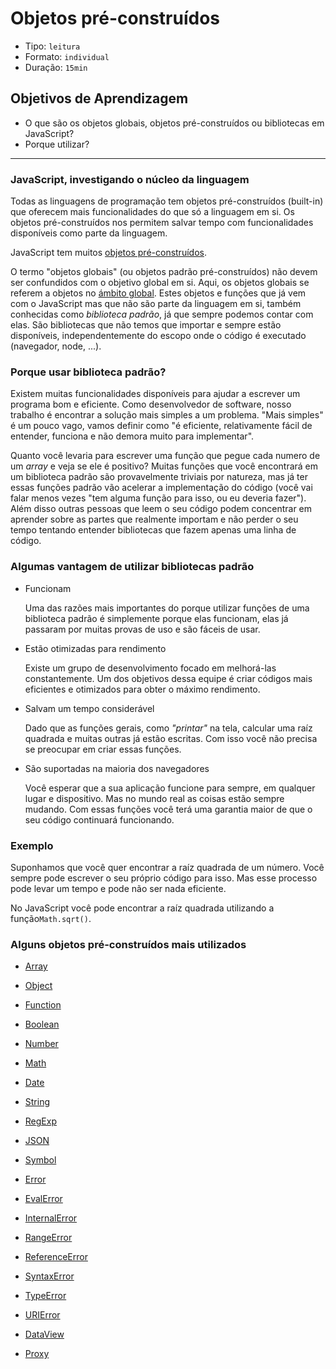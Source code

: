 # Objetos pré-construídos

- Tipo: `leitura`
- Formato: `individual`
- Duração: `15min`

## Objetivos de Aprendizagem

- O que são os objetos globais, objetos pré-construídos ou bibliotecas em
  JavaScript?
- Porque utilizar?

***

### JavaScript, investigando o núcleo da linguagem

Todas as linguagens de programação tem objetos pré-construídos (built-in) que
oferecem mais funcionalidades do que só a linguagem em si. Os objetos
pré-construídos nos permitem salvar tempo com funcionalidades disponíveis como
parte da linguagem.

JavaScript tem muitos [objetos
pré-construídos](https://developer.mozilla.org/pt-BR/docs/Web/JavaScript/Reference/Global_Objects).

O termo "objetos globais" (ou objetos padrão pré-construídos) não devem ser
confundidos com o objetivo global em si. Aqui, os objetos globais se referem a
objetos no [ámbito global](https://developer.mozilla.org/en-US/docs/Glossary/global_scope).
Estes objetos e funções que já vem com o JavaScript mas que não são parte da
linguagem em si, também conhecidas como _biblioteca padrão_, já que sempre
podemos contar com elas. São bibliotecas que não temos que importar e sempre
estão disponíveis, independentemente do escopo onde o código é executado
(navegador, node, ...).

### Porque usar biblioteca padrão?

Existem muitas funcionalidades disponíveis para ajudar a escrever um programa
bom e eficiente. Como desenvolvedor de software, nosso trabalho é encontrar a
solução mais simples a um problema. "Mais simples" é um pouco vago, vamos
definir como "é eficiente, relativamente fácil de entender, funciona e não
demora muito para implementar".

Quanto você levaria para escrever uma função que pegue cada numero de um _array_
e veja se ele é positivo? Muitas funções que você encontrará em um biblioteca
padrão são provavelmente triviais por natureza, mas já ter essas funções padrão
vão acelerar a implementação do código (você vai falar menos vezes "tem alguma
função para isso, ou eu deveria fazer"). Além disso outras pessoas que leem o
seu código podem concentrar em aprender sobre as partes que realmente importam e
não perder o seu tempo tentando entender bibliotecas que fazem apenas uma linha
de código.

### Algumas vantagem de utilizar bibliotecas padrão

- Funcionam

  Uma das razões mais importantes do porque utilizar funções de uma biblioteca
  padrão é simplemente porque elas funcionam, elas já passaram por muitas provas
  de uso e são fáceis de usar.

- Estão otimizadas para rendimento

  Existe um grupo de desenvolvimento focado em melhorá-las constantemente. Um dos
  objetivos dessa equipe é criar códigos mais eficientes e otimizados para obter
  o máximo rendimento.

- Salvam um tempo considerável

  Dado que as funções gerais, como _"printar"_ na tela, calcular uma raíz
  quadrada e muitas outras já estão escritas. Com isso você não precisa se
  preocupar em criar essas funções.

- São suportadas na maioria dos navegadores

  Você esperar que a sua aplicação funcione para sempre, em qualquer lugar e
  dispositivo. Mas no mundo real as coisas estão sempre mudando. Com essas
  funções você terá uma garantia maior de que o seu código continuará
  funcionando.

### Exemplo

Suponhamos que você quer encontrar a raíz quadrada de um número. Você sempre
pode escrever o seu próprio código para isso. Mas esse processo pode levar um
tempo e pode não ser nada eficiente.

No JavaScript você pode encontrar a raíz quadrada utilizando a
função`Math.sqrt()`.

### Alguns objetos pré-construídos mais utilizados

- [Array](https://developer.mozilla.org/pt-BR/docs/Web/JavaScript/Reference/Global_Objects/Array)

- [Object](https://developer.mozilla.org/pt-BR/docs/Web/JavaScript/Reference/Global_Objects/Object)
- [Function](https://developer.mozilla.org/pt-BR/docs/Web/JavaScript/Reference/Global_Objects/Function)
- [Boolean](https://developer.mozilla.org/pt-BR/docs/Web/JavaScript/Reference/Global_Objects/Boolean)
- [Number](https://developer.mozilla.org/pt-BR/docs/Web/JavaScript/Reference/Global_Objects/Number)
- [Math](https://developer.mozilla.org/pt-BR/docs/Web/JavaScript/Reference/Global_Objects/Math)
- [Date](https://developer.mozilla.org/pt-BR/docs/Web/JavaScript/Reference/Global_Objects/Date)
- [String](https://developer.mozilla.org/pt-BR/docs/Web/JavaScript/Reference/Global_Objects/String)
- [RegExp](https://developer.mozilla.org/pt-BR/docs/Web/JavaScript/Reference/Global_Objects/RegExp)
- [JSON](https://developer.mozilla.org/pt-BR/docs/Web/JavaScript/Reference/Global_Objects/JSON)
- [Symbol](https://developer.mozilla.org/pt-BR/docs/Web/JavaScript/Reference/Global_Objects/Symbol)
- [Error](https://developer.mozilla.org/pt-BR/docs/Web/JavaScript/Reference/Global_Objects/Error)
- [EvalError](https://developer.mozilla.org/pt-BR/docs/Web/JavaScript/Reference/Global_Objects/EvalError)
- [InternalError](https://developer.mozilla.org/pt-BR/docs/Web/JavaScript/Reference/Global_Objects/InternalError)
- [RangeError](https://developer.mozilla.org/en-US/docs/Web/JavaScript/Reference/Global_Objects/RangeError)
- [ReferenceError](https://developer.mozilla.org/pt-BR/docs/Web/JavaScript/Reference/Global_Objects/ReferenceError)
- [SyntaxError](https://developer.mozilla.org/en-US/docs/Web/JavaScript/Reference/Global_Objects/SyntaxError)
- [TypeError](https://developer.mozilla.org/pt-BR/docs/Web/JavaScript/Reference/Global_Objects/TypeError)
- [URIError](https://developer.mozilla.org/en-US/docs/Web/JavaScript/Reference/Global_Objects/URIError)
- [DataView](https://developer.mozilla.org/pt-BR/docs/Web/JavaScript/Reference/Global_Objects/DataView)
- [Proxy](https://developer.mozilla.org/pt-BR/docs/Web/JavaScript/Reference/Global_Objects/Proxy)
